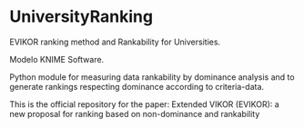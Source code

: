 # UniversityRanking

EVIKOR ranking method and Rankability for Universities.

Modelo KNIME Software.

Python module for measuring data rankability by dominance analysis and to generate rankings respecting dominance according to criteria-data.

This is the official repository for the paper: Extended VIKOR (EVIKOR): a new proposal for ranking based on non-dominance and rankability
